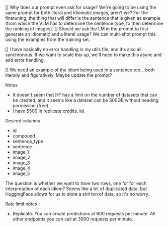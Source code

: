 [] Why does our prompt even ask for usage? We're going to be using the same prompt for both literal and idiomatic images, aren't we? For the finetuning, the thing that will differ is the sentence that is given as example (from which the VLM has to determine the sentence type, to then determine the ranking of images).
[] Should we ask the LM in the prompt to first generate an idiomatic and a literal usage? We can multi-shot prompt this using the examples from the training set.

[] I have basically no error handling in my utils file, and it's also all synchronous. If we want to scale this up, we'll need to make this async and add error handling.

[] We need an example of the idiom being used in a sentence too... both literally and figuratively. Maybe update the prompt?


Notes
- It doesn't seem that HF has a limit on the number of datasets that can be created, and it seems like a dataset can be 300GB without needing permission (free).
- I have $500 in replicate credits, lol.


Desired columns
- id
- compound
- sentence_type
- sentence
- image_1
- image_2
- image_3
- image_4
- image_5

The question is whether we want to have two rows, one for for each interpretation of each idiom?
Seems like a bit of duplicated data, but HuggingFace allows for us to store a shit ton of data, so it's no worry.


Rate limit notes
- Replicate: You can create predictions at 600 requests per minute. All other endpoints you can call at 3000 requests per minute.
